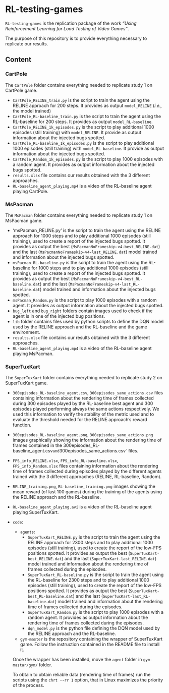 # RL-testing-games

`RL-testing-games` is the replication package of the work *“Using Reinforcement Learning for Load Testing of Video Games”*.

The purpose of this repository is to provide everything necessary to replicate our results.

## Content

### CartPole

The `CartPole` folder contains everything needed to replicate study 1 on CartPole game.

- `CartPole_RELINE_train.py` is the script to train the agent using the RELINE approach for 200 steps. It provides as output `model_RELINE` (*i.e.,* the model trained)
- `CartPole_RL-baseline_train.py` is the script to train the agent using the RL-baseline for 200 steps. It provides as output `model_RL-baseline`.
- `CartPole_RELINE_1k_episodes.py` is the script to play additional 1000 episodes (still training) with `model_RELINE`. It provide as output information about the injected bugs spotted.
- `CartPole_RL-baseline_1k_episodes.py` is the script to play additional 1000 episodes (still training) with `model_RL-baseline`. It provide as output information about the injected bugs spotted.
- `CartPole_Random_1k_episodes.py` is the script to play 1000 episodes with a random agent. It provides as output information about the injected bugs spotted.
- `results.xlsx` file contains our results obtained with the 3 different approaches.
- `RL-baseline_agent_playing.mp4` is a video of the RL-baseline agent playing CartPole.

### MsPacman

The `MsPacman` folder contains everything needed to replicate study 1 on MsPacman game.

- ‘msPacman_RELINE.py’ is the script to train the agent using the RELINE approach for 1000 steps and to play additional 1000 episodes (still training), used to create a report of the injected bugs spotted. It provides as output the best (`MsPacmanNoFrameskip-v4-best_RELINE.dat`) and the last (`MsPacmanNoFrameskip-v4-last_RELINE.dat`)  model trained and information about the injected bugs spotted.
- `msPacman_RL-baseline.py` is the script to train the agent using the RL-baseline for 1000 steps and to play additional 1000 episodes (still training), used to create a report of the injected bugs spotted. It provides as output the best (`MsPacmanNoFrameskip-v4-best_RL-baseline.dat`) and the last (`MsPacmanNoFrameskip-v4-last_RL-baseline.dat`)  model trained and information about the injected bugs spotted.
- `msPacman_Random.py` is the script to play 1000 episodes with a random agent. It provides as output information about the injected bugs spotted.
- `bug_left` and `bug_right` folders contain images used to check if the agent is in one of the injected bug positions.
- `lib` folder contains files used by python scripts to define the DQN model used by the RELINE approach and the RL-baseline and the game environment.
- `results.xlsx` file contains our results obtained with the 3 different approaches.
- `RL-baseline_agent_playing.mp4` is a video of the RL-baseline agent playing MsPacman.


### SuperTuxKart

The `SuperTuxKart` folder contains everything needed to replicate study 2 on SuperTuxKart game.

- `300episodes_RL-baseline_agent.csv`, `300episodes_same_actions.csv` files containing information about the rendering time of frames collected during 300 episodes played by the RL-baseline best agent and 300 episodes played performing always the same actions respectively. We used this information to verify the stability of the metric used and to evaluate the threshold needed for the RELINE approach’s reward function.
- `300episodes_RL-baseline_agent.png`, `300episodes_same_actions.png` images graphically showing the information about the rendering time of frames contained in the 300episodes_RL-baseline_agent.csv` and `300episodes_same_actions.csv` files.
- `FPS_info_RELINE.xlsx`, `FPS_info_RL-baseline.xlsx`, `FPS_info_Random.xlsx` files containing information about the rendering time of frames collected during episodes played by the different agents trained with the 3 different approaches (RELINE, RL-baseline, Random).
- `RELINE_training.png`, `RL-baseline_training.png` images showing the mean reward (of last 100 games) during the training of the agents using the RELINE approach and the RL-baseline.
- `RL-baseline_agent_playing.avi` is a video of the RL-baseline agent playing SuperTuxKart.
- `code`:
    - `agents`:
        - `SuperTuxKart_RELINE.py` is the script to train the agent using the RELINE approach for 2300 steps and to play additional 1000 episodes (still training), used to create the report of the low-FPS positions spotted. It provides as output the best (`SuperTuxKart-best_RELINE.dat`) and the last (`SuperTuxKart-last_RELINE.dat`)  model trained and information about the rendering time of frames collected during the episodes.
        - `SuperTuxKart_RL-baseline.py` is the script to train the agent using the RL-baseline for 2300 steps and to play additional 1000 episodes (still training), used to create the report of the low-FPS positions spotted. It provides as output the best (`SuperTuxKart-best_RL-baseline.dat`) and the last (`SuperTuxKart-last_RL-baseline.dat`)  model trained and information about the rendering time of frames collected during the episodes.
        - `SuperTuxKart_Random.py` is the script to play 1000 episodes with a random agent. It provides as output information about the rendering time of frames collected during the episodes.
        - `dqn_model.py` is the python file defining the DQN model used by the RELINE approach and the RL-baseline. 
    - `gym-master` is the repository containing the wrapper of SuperTuxKart game. Follow the instruction contained in the README file to install it.   
	
	Once the wrapper has been installed, move the `agent` folder in `gym-mastar/gym/` folder. 
	
	To obtain to obtain reliable data (rendering time of frames) run the scripts using the `chrt --rr 1` option, that in Linux maximizes the priority of the process.


